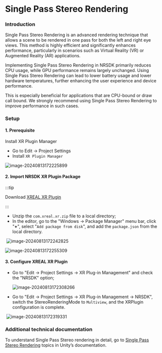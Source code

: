 # Single Pass Stereo Rendering

### Introduction

Single Pass Stereo Rendering is an advanced rendering technique that allows a scene to be rendered in one pass for both the left and right eye views. This method is highly efficient and significantly enhances performance, particularly in scenarios such as Virtual Reality (VR) or Augmented Reality (AR) applications.

Implementing Single Pass Stereo Rendering in NRSDK primarily reduces CPU usage, while GPU performance remains largely unchanged. Using Single Pass Stereo Rendering can lead to lower battery usage and lower hardware temperatures, further enhancing the user experience and device performance.

This is especially beneficial for applications that are CPU-bound or draw call bound. We strongly recommend using Single Pass Stereo Rendering to improve performance in such cases.

### Setup

#### 1. Prerequisite

Install XR Plugin Manager

- Go to Edit -> Project Settings
- Install `XR Plugin Manager`

![image-20240813172225899](https://pub-8dffc52979c34362aa2dbe3a43f0792a.r2.dev/image-20240813172225899.png)

#### 2. Import NRSDK XR Plugin Package

:::tip

Download [XREAL XR Plugin](https://nreal-public.nreal.ai/download/NRSDKForUnity_2.2.0_Release_20240301/com.nreal.xr.zip)

:::

- Unzip the `com.xreal.xr.zip` file to a local directory; 
- In the editor, go to the "Windows -> Package Manager" menu bar, click "**+**", select "`Add package from disk`", and add the `package.json` from the local directory.

​	![image-20240813172242825](https://pub-8dffc52979c34362aa2dbe3a43f0792a.r2.dev/image-20240813172242825.png)

![image-20240813172255309](https://pub-8dffc52979c34362aa2dbe3a43f0792a.r2.dev/image-20240813172255309.png)

#### 3. Configure XREAL XR Plugin

- Go to "Edit -> Project Settings -> XR Plug-in Management" and check the "NRSDK" option;

  ![image-20240813172308266](https://pub-8dffc52979c34362aa2dbe3a43f0792a.r2.dev/image-20240813172308266.png)

- Go to "Edit -> Project Settings -> XR Plug-in Management -> NRSDK", switch the StereoRenderingMode to `Multiview`, and the XRPlugin configuration is complete.

​	![image-20240813172319331](https://pub-8dffc52979c34362aa2dbe3a43f0792a.r2.dev/image-20240813172319331.png)

### Additional technical documentation

To understand Single Pass Stereo rendering in detail, go to [Single Pass Stereo Rendering](https://docs.unity3d.com/Manual/SinglePassStereoRendering.html) topics in Unity’s documentation.
